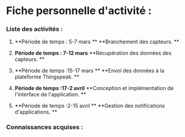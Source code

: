 # Fiche personnelle d'activité :

### Liste des activités :

1. **Période de temps : 5-7 mars **  **Branchement des capteurs. **    
   

1. **Période de temps : 7-12 mars**  **Récupération des données des capteurs. ** 
   

1. **Période de temps :15-17 mars  **  **Envoi des données à la plateforme Thingspeak. ** 
    

1. **Période de temps :17-2 avril** **Conception et implémentation de l'interface de l'application. **
    

1. **Période de temps :2-15 avril ** **Gestion des notifications d'applications. **

### Connaissances acquises :

     
